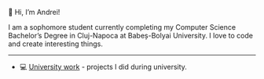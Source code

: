 👋 Hi, I’m Andrei!

I am a sophomore student currently completing my Computer Science Bachelor’s Degree in Cluj-Napoca at Babeș-Bolyai University. I love to code and create interesting things.

---

- 💻 [University work](https://github.com/andrei-dragan/University-work) - projects I did during university.
